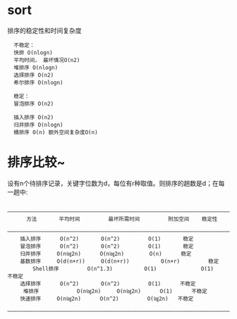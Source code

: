 # sort
排序的稳定性和时间复杂度  

      不稳定：
      快排 O(nlogn)
      平均时间， 最坏情况O(n2)
      堆排序 O(nlogn)
      选择排序 O(n2)
      希尔排序 O(nlogn)

      稳定：
      冒泡排序 O(n2)

      插入排序 O(n2)
      归并排序 O(nlogn)
      桶排序 O(n) 额外空间复杂度O(n)

# 排序比较~  
设有n个待排序记录，关键字位数为d，每位有r种取值。则排序的趟数是d；在每一趟中:  

		————————————————————————————————————————————————————————————————————————
		  方法	   平均时间	        最坏所需时间	       附加空间	   稳定性
		 ———————————————————————————————————————————————————————————————————————
		插入排序	  O(n^2)	   O(n^2)	      O(1)	     稳定  
		冒泡排序	  O(n^2)	   O(n^2)	      O(1)	     稳定
		归并排序	 O(n㏒2n)	  O(n㏒2n)	     O(n)	   稳定
		基数排序	 O(d(n+r))	   O(d(n+r))	      O(n+r)	     稳定
            Shell排序         O(n^1.3)          O(1)              O(1)           不稳定
		选择排序	  O(n^2)	   O(n^2)	      O(1)	    不稳定
		 堆排序	        O(n㏒2n)	    O(n㏒2n)	     O(1)	   不稳定
		快速排序	 O(n㏒2n)	  O(n^2)	     O(㏒2n)	  不稳定
		—————————————————————————————————————————————————————————————————————————





